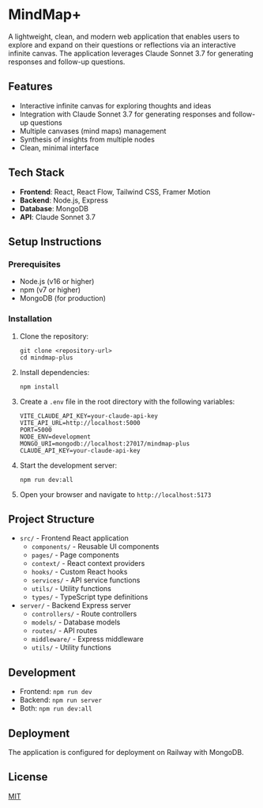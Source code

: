 # MindMap+

A lightweight, clean, and modern web application that enables users to explore and expand on their questions or reflections via an interactive infinite canvas. The application leverages Claude Sonnet 3.7 for generating responses and follow-up questions.

## Features

- Interactive infinite canvas for exploring thoughts and ideas
- Integration with Claude Sonnet 3.7 for generating responses and follow-up questions
- Multiple canvases (mind maps) management
- Synthesis of insights from multiple nodes
- Clean, minimal interface

## Tech Stack

- **Frontend**: React, React Flow, Tailwind CSS, Framer Motion
- **Backend**: Node.js, Express
- **Database**: MongoDB
- **API**: Claude Sonnet 3.7

## Setup Instructions

### Prerequisites

- Node.js (v16 or higher)
- npm (v7 or higher)
- MongoDB (for production)

### Installation

1. Clone the repository:
   ```
   git clone <repository-url>
   cd mindmap-plus
   ```

2. Install dependencies:
   ```
   npm install
   ```

3. Create a `.env` file in the root directory with the following variables:
   ```
   VITE_CLAUDE_API_KEY=your-claude-api-key
   VITE_API_URL=http://localhost:5000
   PORT=5000
   NODE_ENV=development
   MONGO_URI=mongodb://localhost:27017/mindmap-plus
   CLAUDE_API_KEY=your-claude-api-key
   ```

4. Start the development server:
   ```
   npm run dev:all
   ```

5. Open your browser and navigate to `http://localhost:5173`

## Project Structure

- `src/` - Frontend React application
  - `components/` - Reusable UI components
  - `pages/` - Page components
  - `context/` - React context providers
  - `hooks/` - Custom React hooks
  - `services/` - API service functions
  - `utils/` - Utility functions
  - `types/` - TypeScript type definitions
- `server/` - Backend Express server
  - `controllers/` - Route controllers
  - `models/` - Database models
  - `routes/` - API routes
  - `middleware/` - Express middleware
  - `utils/` - Utility functions

## Development

- Frontend: `npm run dev`
- Backend: `npm run server`
- Both: `npm run dev:all`

## Deployment

The application is configured for deployment on Railway with MongoDB.

## License

[MIT](LICENSE)

